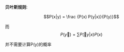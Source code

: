 **贝叶斯规则**:

$$P(x|y) = \frac {P(x) P(y|x)}{P(y)}$$

而 $$P (y􏰥) = \sum P (􏰥 y| x)P (x) $$

并不需要计算P(y)的概率

